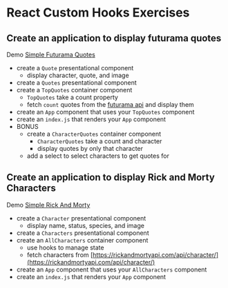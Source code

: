 # React Custom Hooks Exercises

## Create an application to display futurama quotes

Demo [Simple Futurama Quotes](http://demo.alchemycodelab.io/simple-futurama-quotes)

- create a `Quote` presentational component
  - display character, quote, and image
- create a `Quotes` presentational component
- create a `TopQuotes` container component
  - `TopQuotes` take a count property
  - fetch `count` quotes from the [futurama api](http://futuramaapi.herokuapp.com/) and
    display them
- create an `App` component that uses your `TopQuotes` component
- create an `index.js` that renders your `App` component
- BONUS
  - create a `CharacterQuotes` container component
    - `CharacterQuotes` take a count and character
    - display quotes by only that character
  - add a select to select characters to get quotes for

## Create an application to display Rick and Morty Characters

Demo [Simple Rick And Morty](http://demo.alchemycodelab.io/simple-rick-and-morty)

- create a `Character` presentational component
  - display name, status, species, and image
- create a `Characters` presentational component
- create an `AllCharacters` container component
  - use hooks to manage state
  - fetch characters from [https://rickandmortyapi.com/api/character/](https://rickandmortyapi.com/api/character/)
- create an `App` component that uses your `AllCharacters` component
- create an `index.js` that renders your `App` component
